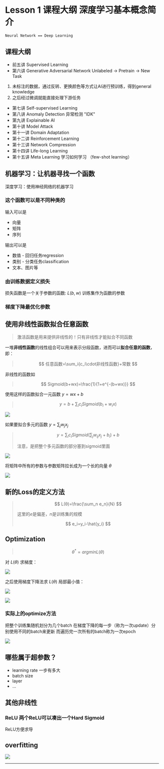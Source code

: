 # Lesson 1 课程大纲 深度学习基本概念简介

`Neural Network == Deep Learning`

## 课程大纲

+ 前五讲 Supervised Learning
+ 第六讲 Generative Adversarial Network
  Unlabeled -> Pretrain -> New Task

1. 未标注的数据，通过反转、更换颜色等方式让AI进行预训练，得到general knowledge
2. 之后经过微调就能直接处理下游任务

+ 第七讲 Self-supervised Learning
+ 第八讲 Anomaly Detection 异常检测 "IDK"
+ 第九讲 Explainable AI
+ 第十讲 Model Attack
+ 第十一讲 Domain Adaptation
+ 第十二讲 Reinforcement Learning
+ 第十三讲 Network Compression
+ 第十四讲 Life-long Learning
+ 第十五讲 Meta Learning 学习如何学习 （few-shot learning）

## 机器学习：让机器寻找一个函数

深度学习：使用神经网络的机器学习

### 这个函数可以是不同种类的

输入可以是

+ 向量
+ 矩阵
+ 序列

输出可以是

+ 数值 - 回归任务regression
+ 类别 - 分类任务classification
+ 文本、图片等

### 由训练数据定义损失

损失函数是一个关于参数的函数: $L(b,w)$
训练集作为函数的参数

### 梯度下降最优化参数

## 使用非线性函数拟合任意函数

> 激活函数是用来提供非线性的！只有非线性才能拟合不同函数

一堆**非线性函数**的线性组合可以用来表示分段函数，进而可以**拟合任意的函数**，即：

> $$
> 任意函数=\sum_i{c_i\cdot非线性函数}+常数
> $$

非线性的函数如

> $$
> Sigmoid(b+wx)=\frac{1}{1+e^{-(b+wx)}}
> $$

使用这样的函数拟合一元函数 $y=wx+b$

> $$
> y=b+\sum_i c_iSigmoid(b_i+w_ix)
> $$

![](assets/20250722_151124_image.png)

如果要拟合多元的函数 $y=\sum_j w_jx_j$

> $$
> y=\sum_i c_i Sigmoid(\sum_j w_{ij}x_j+b_i)+b
> $$
> 
> 注意，是把整个多元函数的部分塞到sigmoid里面

![](assets/20250722_213819_image.png)

将矩阵中所有的参数与参数矩阵拉长成为一个长的向量 $θ$


![](assets/20250722_214229_image.png)

## 新的Loss的定义方法

> $$
> L(θ)=\frac{\sum_n e_n}{N}
> $$
> 
> 这里的$e$是偏差，$n$是训练集的规模
> 
> $$
> e_i=y_i-\hat{y_i}
> $$

## Optimization

> $$
> θ^*=arg min L(θ)
> $$

对 $L(θ)$ 求梯度：

![](assets/20250722_222912_image.png)

之后使用梯度下降法求 $L(θ)$ 局部最小值：

![](assets/20250722_222940_image.png) 

![](assets/20250722_223109_image.png)

### 实际上的optimize方法

把整个训练集随机划分为几个batch
在梯度下降的每一步（称为一次update）分别使用不同的batch来更新
而遍历完一次所有的batch称为一次epoch

![](assets/20250722_223445_image.png)

## 哪些属于超参数？

- learning rate 一步有多大
- batch size
- layer
- ...

## 其他非线性

### ReLU 两个ReLU可以凑出一个Hard Sigmoid

ReLU方便求导

## overfitting

![](assets/20250722_230202_image.png)





---

